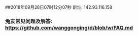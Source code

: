 ##2018年09月28日07时12分07秒 新址: 142.93.116.158
### 兔友常见问题及解答: https://github.com/wanggonging/d/blob/w/FAQ.md
